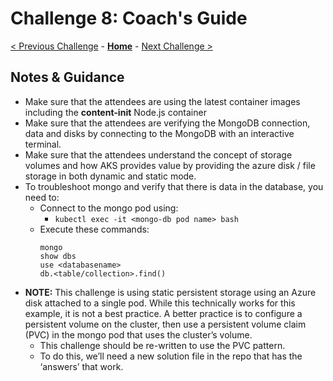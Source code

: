 # Challenge 8: Coach's Guide

[< Previous Challenge](./07-updaterollback.md) - **[Home](../readme.md)** - [Next Challenge >](./09-helm.md)

## Notes & Guidance
- Make sure that the attendees are using the latest container images including the **content-init** Node.js container
- Make sure that the attendees are verifying the MongoDB connection, data and disks by connecting to the MongoDB with an interactive terminal.
- Make sure that the attendees understand the concept of storage volumes and how AKS provides value by providing the azure disk / file storage in both dynamic and static mode.
- To troubleshoot mongo and verify that there is data in the database, you need to:
	- Connect to the mongo pod using: 
		- `kubectl exec -it <mongo-db pod name> bash`
	- Execute these commands:
		```
		mongo
		show dbs
		use <databasename>
		db.<table/collection>.find()
		```
- **NOTE:** This challenge is using static persistent storage using an Azure disk attached to a single pod.  While this technically works for this example, it is not a best practice.  A better practice is to configure a persistent volume on the cluster, then use a persistent volume claim (PVC) in the mongo pod that uses the cluster’s volume.  
    - This challenge should be re-written to use the PVC pattern. 
	- To do this, we’ll need a new solution file in the repo that has the ‘answers’ that work.
